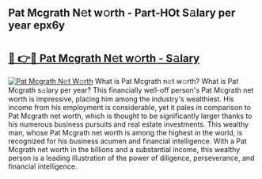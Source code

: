 ## Pat Mcgrath N𝚎t w𝚘rth - Part-HOt S𝚊lary per year epx6y

# <h2><a href="http://gc1iehg.nevu.top/?p=Pat+Mcgrath">🔗 👉🔴 Pat Mcgrath N𝚎t w𝚘rth - S𝚊lary</a></h2>

[![Pat Mcgrath N𝚎t W𝚘rth](https://i.imgur.com/Oavwk0R.jpeg)](http://gc1iehg.nevu.top/?p=Pat+Mcgrath)
What is Pat Mcgrath n𝚎t w𝚘rth? What is Pat Mcgrath s𝚊lary per year?
This financially well-off person's Pat Mcgrath net worth is impressive, placing him among the industry's wealthiest. His income from his employment is considerable, yet it pales in comparison to Pat Mcgrath net worth, which is thought to be significantly larger thanks to his numerous business pursuits and real estate investments. This wealthy man, whose Pat Mcgrath net worth is among the highest in the world, is recognized for his business acumen and financial intelligence. With a Pat Mcgrath net worth in the billions and a substantial income, this wealthy person is a leading illustration of the power of diligence, perseverance, and financial intelligence.

